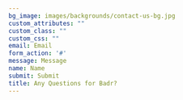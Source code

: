 ```yaml
---
bg_image: images/backgrounds/contact-us-bg.jpg
custom_attributes: ""
custom_class: ""
custom_css: ""
email: Email
form_action: '#'
message: Message
name: Name
submit: Submit
title: Any Questions for Badr?
---
```

